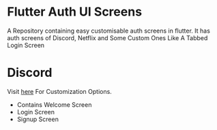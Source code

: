 # Flutter Auth UI Screens 

A Repository containing easy customisable auth screens in flutter. It has auth screens of Discord, Netflix and Some Custom Ones Like A Tabbed Login Screen 

# Discord 

Visit [here](https://github.com/desi-programmer/flutterUI/tree/master/lib/discord) For Customization Options.

- Contains Welcome Screen
- Login Screen
- Signup Screen
